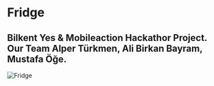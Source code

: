 # Fridge

## Bilkent Yes & Mobileaction Hackathor Project. Our Team Alper Türkmen, Ali Birkan Bayram, Mustafa Öğe.

![Fridge](https://user-images.githubusercontent.com/71128602/226620163-362c16f6-1d64-4d6c-b136-f0684c37ce98.jpg)
